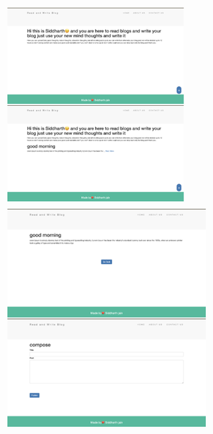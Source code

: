 <p align="left">
  <img src="./public/s.png" alt="Project Overview" width="400"/>
  <img src="./public/s1.png" alt="Project Overview" width="400"/>
</p>
<p align="left">
  <img src="./public/s2.png" alt="Project Overview" width="450"/>
  <img src="./public/s3.png" alt="Project Overview" width="450"/>
</p>
